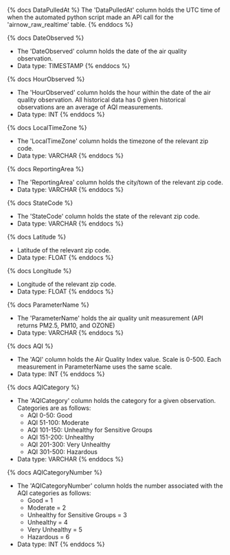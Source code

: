{% docs DataPulledAt %}
The 'DataPulledAt' column holds the UTC time of when the automated python script made an API call for the 'airnow_raw_realtime' table.
{% enddocs %}

{% docs DateObserved %}
- The 'DateObserved' column holds the date of the air quality observation.
- Data type: TIMESTAMP
{% enddocs %}

{% docs HourObserved %}
- The 'HourObserved' column holds the hour within the date of the air quality observation. All historical data has 0 given historical observations are an average of AQI measurements.
- Data type: INT
{% enddocs %}

{% docs LocalTimeZone %}
- The 'LocalTimeZone' column holds the timezone of the relevant zip code.
- Data type: VARCHAR
{% enddocs %}

{% docs ReportingArea %}
- The 'ReportingArea' column holds the city/town of the relevant zip code.
- Data type: VARCHAR
{% enddocs %}

{% docs StateCode %}
- The 'StateCode' column holds the state of the relevant zip code.
- Data type: VARCHAR
{% enddocs %}

{% docs Latitude %}
- Latitude of the relevant zip code.
- Data type: FLOAT
{% enddocs %}

{% docs Longitude %}
- Longitude of the relevant zip code.
- Data type: FLOAT
{% enddocs %}

{% docs ParameterName %}
- The 'ParameterName' holds the air quality unit measurement (API returns PM2.5, PM10, and OZONE)
- Data type: VARCHAR
{% enddocs %}

{% docs AQI %}
- The 'AQI' column holds the Air Quality Index value. Scale is 0-500. Each measurement in ParameterName uses the same scale.
- Data type: INT
{% enddocs %}

{% docs AQICategory %}
- The 'AQICategory' column holds the category for a given observation. Categories are as follows:
    - AQI 0-50: Good
    - AQI 51-100: Moderate
    - AQI 101-150: Unhealthy for Sensitive Groups
    - AQI 151-200: Unhealthy
    - AQI 201-300: Very Unhealthy
    - AQI 301-500: Hazardous
- Data type: VARCHAR
{% enddocs %}

{% docs AQICategoryNumber %}
- The 'AQICategoryNumber' column holds the number associated with the AQI categories as follows:
    - Good = 1
    - Moderate = 2
    - Unhealthy for Sensitive Groups = 3
    - Unhealthy = 4
    - Very Unhealthy = 5
    - Hazardous = 6
- Data type: INT
{% enddocs %}